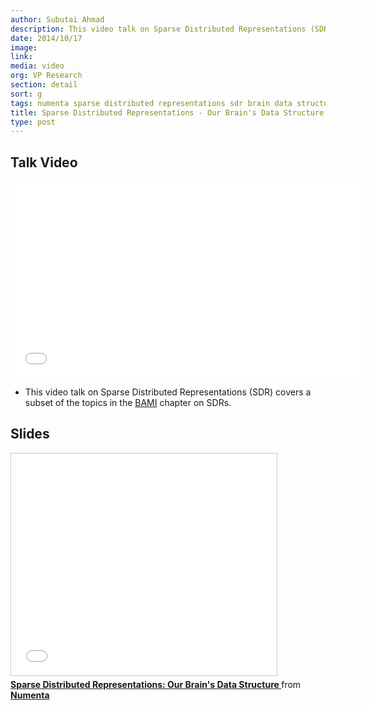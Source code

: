 ```yaml
---
author: Subutai Ahmad
description: This video talk on Sparse Distributed Representations (SDR) covers a subset of the topics in the BAMI chapter on SDRs.
date: 2014/10/17
image:
link:
media: video
org: VP Research
section: detail
sort: g
tags: numenta sparse distributed representations sdr brain data structure
title: Sparse Distributed Representations - Our Brain's Data Structure
type: post
---
```


## Talk Video

<iframe width="560" height="315" src="//www.youtube.com/embed/LbZtc_zWBS4" frameborder="0" allowfullscreen></iframe>

* This video talk on Sparse Distributed Representations (SDR) covers a subset
  of the topics in the [BAMI](/resources/biological-and-machine-intelligence/) chapter
  on SDRs.

## Slides

<iframe src="//www.slideshare.net/slideshow/embed_code/45035404" width="425" height="355" frameborder="0" marginwidth="0" marginheight="0" scrolling="no" style="border:1px solid #CCC; border-width:1px; margin-bottom:5px; max-width: 100%;" allowfullscreen> </iframe> <div style="margin-bottom:5px"> <strong> <a href="//www.slideshare.net/numenta/sparse-distributed-representations-sdr" title="Sparse Distributed Representations: Our Brain&#x27;s Data Structure " target="_blank">Sparse Distributed Representations: Our Brain&#x27;s Data Structure </a> </strong> from <strong><a href="//www.slideshare.net/numenta" target="_blank">Numenta</a></strong> </div>

